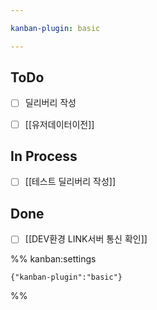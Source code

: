 ```yaml
---

kanban-plugin: basic

---
```


## ToDo

- [ ] 딜리버리 작성
- [ ] [[유저데이터이전]]


## In Process

- [ ] [[테스트 딜리버리 작성]]


## Done

- [ ] [[DEV환경 LINK서버 통신 확인]]




%% kanban:settings
```
{"kanban-plugin":"basic"}
```
%%
